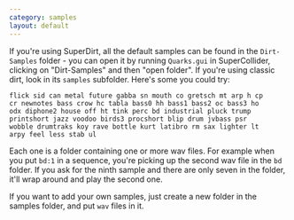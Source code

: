 ```yaml
---
category: samples
layout: default
---
```


If you're using SuperDirt, all the default samples can be found in the
`Dirt-Samples` folder - you can open it by running `Quarks.gui` in
SuperCollider, clicking on "Dirt-Samples" and then "open folder". If
you're using classic dirt, look in its `samples` subfolder.  Here's
some you could try:

~~~
flick sid can metal future gabba sn mouth co gretsch mt arp h cp
cr newnotes bass crow hc tabla bass0 hh bass1 bass2 oc bass3 ho
odx diphone2 house off ht tink perc bd industrial pluck trump
printshort jazz voodoo birds3 procshort blip drum jvbass psr
wobble drumtraks koy rave bottle kurt latibro rm sax lighter lt
arpy feel less stab ul
~~~

Each one is a folder containing one or more wav files. For example
when you put `bd:1` in a sequence, you're picking up the second wav
file in the `bd` folder. If you ask for the ninth sample and there are
only seven in the folder, it'll wrap around and play the second one.

If you want to add your own samples, just create a new folder in the
samples folder, and put `wav` files in it.
